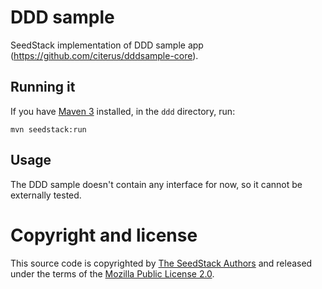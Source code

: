 # DDD sample 

SeedStack implementation of DDD sample app (https://github.com/citerus/dddsample-core).

## Running it

If you have [Maven 3](http://maven.apache.org/) installed, in the `ddd` directory, run:

    mvn seedstack:run

## Usage

The DDD sample doesn't contain any interface for now, so it cannot be externally tested.  

# Copyright and license

This source code is copyrighted by [The SeedStack Authors](https://github.com/seedstack/seedstack/blob/master/AUTHORS) and
released under the terms of the [Mozilla Public License 2.0](https://www.mozilla.org/MPL/2.0/). 

